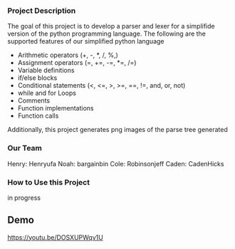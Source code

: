 ### Project Description
The goal of this project is to develop a parser and lexer for a simplifide version of the python programming language.
The following are the supported features of our simplified python language
* Arithmetic operators (+, -, *, /, %,) 
* Assignment operators (=, +=, -=, *=, /=) 
* Variable definitions
* if/else blocks 
* Conditional statements (<, <=, >, >=, ==, !=, and, or, not) 
* while and for Loops 
* Comments 
* Function implementations 
* Function calls 

Additionally, this project generates png images of the parse tree generated

### Our Team
Henry: Henryufa
Noah: bargainbin
Cole: Robinsonjeff
Caden: CadenHicks

### How to Use this Project
in progress

## Demo
https://youtu.be/DOSXUPWqv1U

